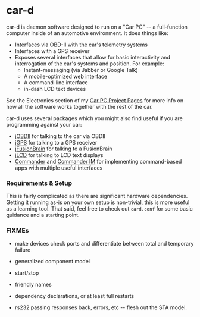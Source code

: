 # car-d

car-d is daemon software designed to run on a "Car PC" -- a full-function computer inside of an automotive environment.
It does things like:

* Interfaces via OBD-II with the car's telemetry systems
* Interfaces with a GPS receiver
* Exposes several interfaces that allow for basic interactivity and interrogation of the car's
  systems and position.  For example:
  * Instant-messaging (via Jabber or Google Talk)
  * A mobile-optimized web interface
  * A command-line interface
  * in-dash LCD text devices

See the Electronics section of my [Car PC Project Pages](http://www.willmeyer.com/things/car-hacking/electronics) for
more info on how all the software works together with the rest of the car.

car-d uses several packages which you might also find useful if you are programming against your car:

* [jOBDII](http://www.github.com/willmeyer/jobdii) for talking to the car via OBDII
* [jGPS](http://www.github.com/willmeyer/jgps) for talking to a GPS receiver
* [jFusionBrain](http://www.github.com/willmeyer/jfusionbrain) for talking to a FusionBrain
* [jLCD](http://www.github.com/willmeyer/jlcd) for talking to LCD text displays
* [Commander](http://www.github.com/willmeyer/commander) and [Commander IM](http://www.github.com/willmeyer/commander-im) for implementing command-based apps with multiple useful interfaces

### Requirements & Setup

This is fairly complicated as there are significant hardware dependencies.  Getting it running
as-is on your own setup is non-trivial, this is more useful as a learning tool. That said, feel free to
check out `card.conf` for some basic guidance and a starting point.

### FIXMEs

- make devices check ports and differentiate between total and temporary failure

- generalized component model
 - start/stop
 - friendly names
 - dependency declarations, or at least full restarts  

- rs232 passing responses back, errors, etc -- flesh out the STA model.

